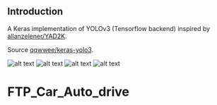 
## Introduction

A Keras implementation of YOLOv3 (Tensorflow backend) inspired by [allanzelener/YAD2K](https://github.com/allanzelener/YAD2K).

Source [qqwwee/keras-yolo3](https://github.com/qqwweee/keras-yolo3).

![alt text](https://github.com/CaoHoangPhuc/FPT_Auto_Driver_Car/blob/master/detect_img/1544288209.3763492.jpg)
![alt text](https://github.com/CaoHoangPhuc/FPT_Auto_Driver_Car/blob/master/detect_img/1544288229.196356.jpg)
![alt text](https://github.com/CaoHoangPhuc/FPT_Auto_Driver_Car/blob/master/detect_img/1544288670.6621876.jpg)
![alt text](https://github.com/CaoHoangPhuc/FPT_Auto_Driver_Car/blob/master/detect_img/1544288581.8269343.jpg)

# FTP_Car_Auto_drive
